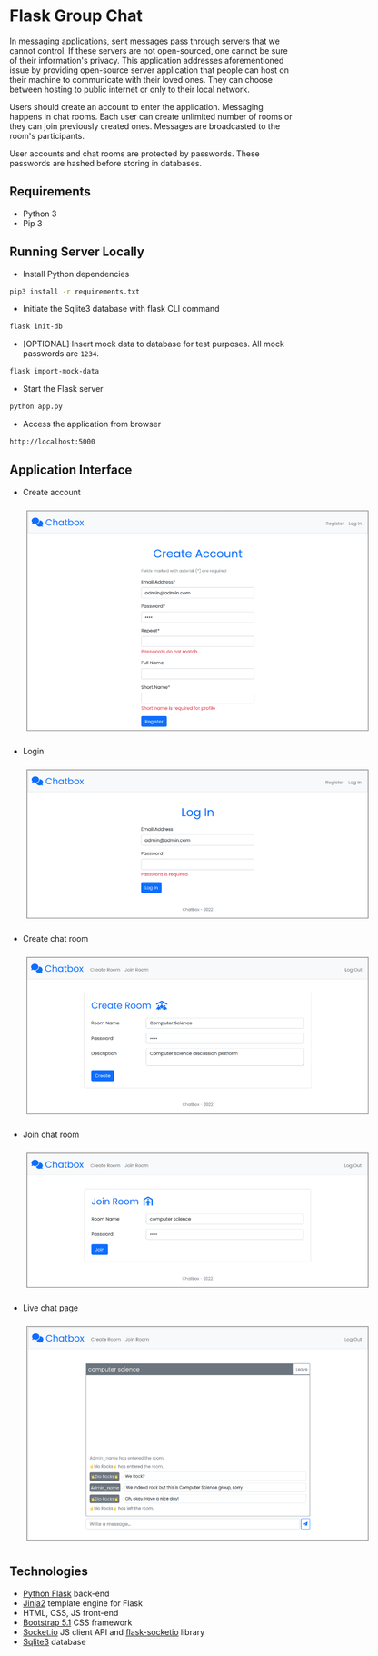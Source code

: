 # Flask Group Chat

In messaging applications, sent messages pass through servers that we cannot control. If these servers are not open-sourced, one cannot be sure of their information's privacy. This application addresses aforementioned issue by providing open-source server application that people can host on their machine to communicate with their loved ones. They can choose between hosting to public internet or only to their local network.

Users should create an account to enter the application. Messaging happens in chat rooms. Each user can create unlimited number of rooms or they can join previously created ones. Messages are broadcasted to the room's participants. 

User accounts and chat rooms are protected by passwords. These passwords are hashed before storing in databases.

## Requirements

* Python 3
* Pip 3

## Running Server Locally

* Install Python dependencies
```sh
pip3 install -r requirements.txt
```
* Initiate the Sqlite3 database with flask CLI command
```sh
flask init-db
```
* [OPTIONAL] Insert mock data to database for test purposes. All mock passwords are `1234`.
```sh
flask import-mock-data
```
* Start the Flask server
```sh
python app.py
```
* Access the application from browser
```sh
http://localhost:5000
```

## Application Interface

* Create account

<img src="images/register.png"
         alt="An interface to register to the website."
         style="margin: 10px 30px; max-width: 600px; border: 1px solid grey;" />

* Login

<img src="images/login.png"
     alt="An interface to login with registered account."
     style="margin: 10px 30px; max-width: 600px; border: 1px solid grey;" />

* Create chat room

<img src="images/create_room.png"
     alt="An interface to create unique chat room."
     style="margin: 10px 30px; max-width: 600px; border: 1px solid grey;" />

* Join chat room

<img src="images/join_room.png"
     alt="An interface to join previously created rooms."
     style="margin: 10px 30px; max-width: 600px; border: 1px solid grey;" />

* Live chat page

<img src="images/live_chat.png"
     alt="An interface to message with others in the room."
     style="margin: 10px 30px; max-width: 600px; border: 1px solid grey;" />

## Technologies

* [Python Flask](https://flask.palletsprojects.com/en/2.1.x/quickstart/) back-end
* [Jinja2](https://jinja.palletsprojects.com/en/3.1.x/templates/) template engine for Flask
* HTML, CSS, JS front-end
* [Bootstrap 5.1](https://getbootstrap.com/docs/5.1/getting-started/introduction/) CSS framework
* [Socket.io](https://socket.io/docs/v4/client-api/) JS client API and [flask-socketio](https://flask-socketio.readthedocs.io/en/latest/getting_started.html) library
* [Sqlite3](https://www.sqlite.org/about.html) database
